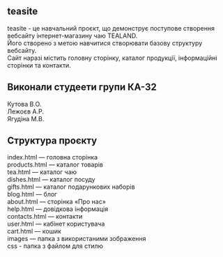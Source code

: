 ## teasite 
teasite - це навчальний проєкт, що демонструє поступове створення вебсайту інтернет-магазину чаю TEALAND.   
Його створено з метою навчитися створювати базову структуру вебсайту.    
Сайт наразі містить головну сторінку, каталог продукції, інформаційні сторінки та контакти.

## Виконали студеети групи КА-32 
Кутова В.О.        
Лежоєв А.Р.       
Ягудіна М.В.

## Структура проєкту
index.html — головна сторінка  
products.html — каталог товарів  
tea.html — каталог чаю  
dishes.html — каталог посуду    
gifts.html — каталог подарункових наборів     
blog.html — блог    
about.html — сторінка «Про нас»  
help.html — довідкова інформація  
contacts.html — контакти  
user.html — кабінет користувача  
cart.html — кошик  
images — папка з використаними зображення   
css - папка з файлом для стилю
